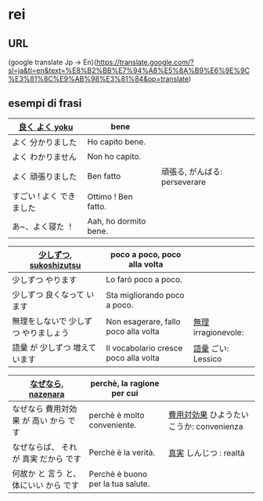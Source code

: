 # rei

## URL
(google translate Jp -> En)(https://translate.google.com/?sl=ja&tl=en&text=%E8%B2%BB%E7%94%A8%E5%8A%B9%E6%9E%9C%E3%81%8C%E9%AB%98%E3%81%84&op=translate)

## esempi di frasi 

[良く よく yoku](https://twitter.com/mlcjapanese/status/1491585458282934281/photo/1) | bene |  | 
------------- | ---- | -- |   
よく 分かりました | Ho capito bene. |
よく わかりません | Non ho capito. |
よく 頑張りました | Ben fatto | 頑張る, がんばる: perseverare
すごい ! よく できました | Ottimo ! Ben fatto. |
あ~、よく寝た ！ | Aah, ho dormito bene.

[少しずつ, sukoshizutsu](https://twitter.com/mlcjapanese/status/1491585458282934281/photo/2) | poco a poco, poco alla volta | |
------------- | ---- | -- |   
少しずつ やります | Lo farò poco a poco. | |
少しずつ 良くなって います | Sta migliorando poco a poco. |  |
無理をしないで 少しずつ やりましょう | Non esagerare, fallo poco alla volta | [無理](https://jisho.org/search/%E7%84%A1%E7%90%86) irragionevole: |
語彙 が 少しずつ 増えています | Il vocabolario cresce poco alla volta | [語彙](https://jisho.org/search/%E8%AA%9E%E5%BD%99) ごい: Lessico |

[なぜなら, nazenara](https://twitter.com/mlcjapanese/status/1491585458282934281/photo/3) | perchè, la ragione per cui | |
------------- | ---- | -- |   
なぜなら 費用対効果 が 高い から です | perchè è molto conveniente. | [費用対効果](https://jisho.org/search/%E8%B2%BB%E7%94%A8%E5%AF%BE%E5%8A%B9%E6%9E%9C) ひようたいこうか: convenienza|
なぜならば、 それ が 真実 だから です | Perchè è la verità. | [真実](https://jisho.org/search/%E7%9C%9F%E5%AE%9F) しんじつ : realtà |
何故か と 言う と、 体にいい から です | Perchè è buono per la tua salute. |

